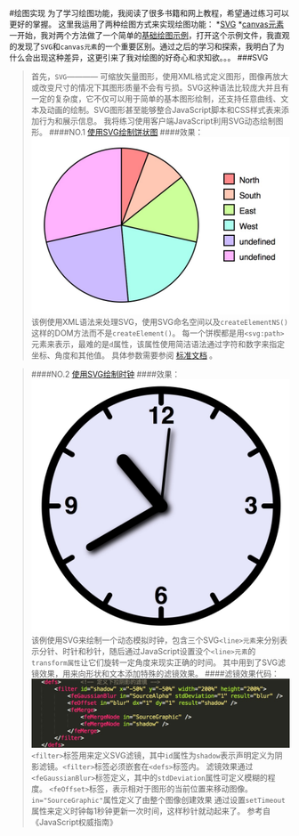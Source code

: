 #绘图实现
为了学习绘图功能，我阅读了很多书籍和网上教程，希望通过练习可以更好的掌握。
这里我运用了两种绘图方式来实现绘图功能：
*[SVG](http://baike.baidu.com/link?url=r1q72s9Mzh20NhSWE_hDhjjm_fzQq_ohCSUeyty74NIH77sgcUFH559CiAPGkSLPM9Jwib8eWJTEHlLmBVTpivNCdh6t7udQBEHm-PHVGR7)
*[canvas元素](http://www.w3school.com.cn/html5/html5_canvas.asp)
一开始，我对两个方法做了一个简单的[基础绘图示例](https://github.com/Lemon23/JavaScript/blob/master/Draw/基础绘图示例.html)，打开这个示例文件，我直观的发现了`SVG`和`canvas元素`的一个重要区别。通过之后的学习和探索，我明白了为什么会出现这种差异，这更引来了我对绘图的好奇心和求知欲。。。
###SVG
>首先，`SVG`———— 可缩放矢量图形，使用XML格式定义图形，图像再放大或改变尺寸的情况下其图形质量不会有亏损。SVG这种语法比较庞大并且有一定的复杂度，它不仅可以用于简单的基本图形绘制，还支持任意曲线、文本及动画的绘制。SVG图形甚至能够整合JavaScript脚本和CSS样式表来添加行为和展示信息。
>我将练习使用客户端JavaScript利用SVG动态绘制图形。
>####NO.1  [使用SVG绘制饼状图](https://github.com/Lemon23/JavaScript/blob/master/Draw/使用SVG绘制饼状图.html)
>####效果：![](https://github.com/Lemon23/JavaScript/raw/master/Draw/pic/D-1.png)
>	该例使用XML语法来处理SVG，使用SVG命名空间以及`createElementNS()`这样的DOM方法而不是`createElement()`。
>	每一个饼楔都是用`<svg:path>`元素来表示，最难的是`d`属性，该属性使用简洁语法通过字符和数字来指定坐标、角度和其他值。
>	具体参数需要参阅 [标准文档](https://www.w3.org/TR/SVG/) 。

>####NO.2 [使用SVG绘制时钟](https://github.com/Lemon23/JavaScript/blob/master/Draw/使用SVG绘制时钟.html)
>####效果：![](https://github.com/Lemon23/JavaScript/raw/master/Draw/pic/D-2.png)
>	该例使用SVG来绘制一个动态模拟时钟，包含三个SVG`<line>元素`来分别表示分针、时针和秒针，随后通过JavaScript设置没个`<line>元素`的`transform属性`让它们旋转一定角度来现实正确的时间。
>	其中用到了SVG滤镜效果，用来向形状和文本添加特殊的滤镜效果。
>####滤镜效果代码：![](https://github.com/Lemon23/JavaScript/raw/master/Draw/pic/D-2-1.png)
>	`<filter>`标签用来定义SVG滤镜，其中`id`属性为`shadow`表示声明定义为阴影滤镜。`<filter>`标签必须嵌套在`<defs>`标签内。
> 	滤镜效果通过`<feGaussianBlur>`标签定义，其中的`stdDeviation`属性可定义模糊的程度。
>	`<feOffset>`标签，表示相对于图形的当前位置来移动图像。
>	`in="SourceGraphic"`属性定义了由整个图像创建效果
>	通过设置`setTimeout`属性来定义时钟每1秒钟更新一次时间，这样秒针就动起来了。
参考自《JavaScript权威指南》